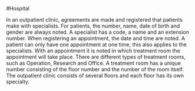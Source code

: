 
#Hospital

In an outpatient clinic, agreements are made and registered that patients make with specialists. For patients, the number, name, date of birth and gender are always noted. A specialist has a code, a name and an extension number.
When registering an appointment, the date and time are noted. A patient can only have one appointment at one time, this also applies to the specialists.
With an appointment it is noted in which treatment room the appointment will take place. There are different types of treatment rooms, such as Operation, Research and Office.
A treatment room has a unique number consisting of the floor number and the number of the room itself.
The outpatient clinic consists of several floors and each floor has its own specialty.


 
